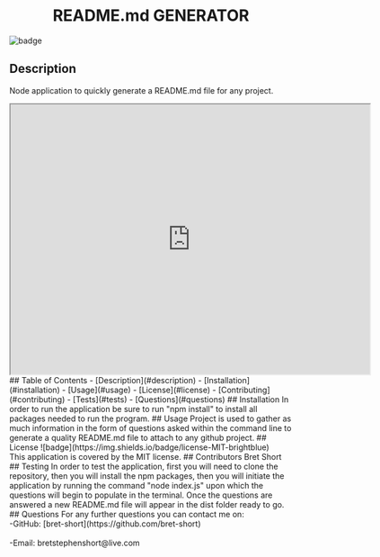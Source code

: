 
<h1 align="center">README.md GENERATOR</h1>

![badge](https://img.shields.io/badge/license-MIT-brightgreen)<br />
## Description
Node application to quickly generate a README.md file for any project.

<iframe src="https://drive.google.com/file/d/19oBNsicDcrDBxIIv5ysw68GXDMx57y2D/preview" width="640" height="480"></iframe>
## Table of Contents
- [Description](#description)
- [Installation](#installation)
- [Usage](#usage)
- [License](#license)
- [Contributing](#contributing)
- [Tests](#tests)
- [Questions](#questions)
## Installation
In order to run the application be sure to run "npm install" to install all packages needed to run the program.
## Usage
Project is used to gather as much information in the form of questions asked within the command line to generate a quality README.md file to attach to any github project.
## License
![badge](https://img.shields.io/badge/license-MIT-brightblue)
<br />
This application is covered by the MIT license. 
## Contributors
Bret Short
## Testing
In order to test the application, first you will need to clone the repository, then you will install the npm packages, then you will initiate the application by running the command "node index.js" upon which the questions will begin to populate in the terminal. Once the questions are answered a new README.md file will appear in the dist folder ready to go.
## Questions
For any further questions you can contact me on:<br />
  -GitHub: [bret-short](https://github.com/bret-short)<br />
<br />
  -Email: bretstephenshort@live.com<br /><br />
  
